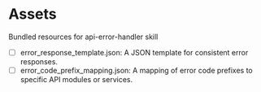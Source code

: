 # Assets

Bundled resources for api-error-handler skill

- [ ] error_response_template.json: A JSON template for consistent error responses.
- [ ] error_code_prefix_mapping.json: A mapping of error code prefixes to specific API modules or services.
